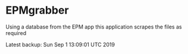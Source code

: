 # EPMgrabber
Using a database from the EPM app this application scrapes the files as required


Latest backup: Sun Sep 1 13:09:01 UTC 2019
